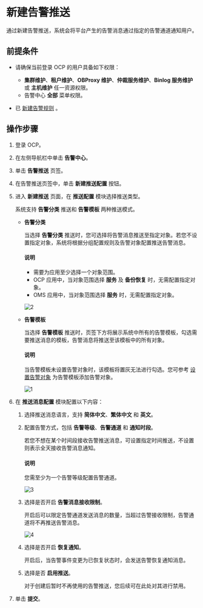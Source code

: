 # 新建告警推送

通过新建告警推送，系统会将平台产生的告警消息通过指定的告警通道通知用户。

## 前提条件

* 请确保当前登录 OCP 的用户具备如下权限：

  * **集群维护**、**租户维护**、**OBProxy 维护**、**仲裁服务维护**、**Binlog 服务维护** 或 **主机维护** 任一资源权限。
  * 告警中心 **全部** 菜单权限。

* 已 [新建告警规则](../300.manage-alert-rules/100.create-an-alert-rule.md) 。

## 操作步骤

1. 登录 OCP。

2. 在左侧导航栏中单击 **告警中心**。

3. 单击 **告警推送** 页签。

4. 在告警推送页签中，单击 **新建推送配置** 按钮。

5. 进入 **新建推送** 页面，在 **推送配置** 模块选择推送类型。

   系统支持 **告警分类** 推送和 **告警模板** 两种推送模式。

   * **告警分类**

      当选择 **告警分类** 推送时，您可选择将告警消息推送至指定对象。若您不设置指定对象，系统将根据分组配置规则及告警对象配置推送告警消息。

      <main id="explain" type='alert'>
      <h4>说明</h4>
      <p><ul><li>需要为应用至少选择一个对象范围。</li><li>OCP 应用中，当对象范围选择 <b>服务</b> 及 <b>备份恢复</b> 时，无需配置指定对象。</li><li>OMS 应用中，当对象范围选择 <b>服务</b> 时，无需配置指定对象。</li></ul></p>
      </main>

      ![2](https://obbusiness-private.oss-cn-shanghai.aliyuncs.com/doc/img/ocp/421/alarm/%E6%96%B0%E5%BB%BA%E6%8E%A8%E9%80%81%E9%85%8D%E7%BD%AE-1.png)

   * **告警模板**

      当选择 **告警模板** 推送时，页签下方将展示系统中所有的告警模板，勾选需要推送消息的模板，告警消息将推送至该模板中的所有对象。

      <main id="notice" type='explain'>
      <h4>说明</h4>
      <p>当告警模板未设置告警对象时，该模板将置灰无法进行勾选。您可参考 <a href="../400.manage-alert-templates/200.set-alert-objects.md">设置告警对象</a> 为告警模板添加告警对象。</p>
      </main>

      ![1](https://obbusiness-private.oss-cn-shanghai.aliyuncs.com/doc/img/ocp/421/alarm/%E6%96%B0%E5%BB%BA%E6%8E%A8%E9%80%81%E9%85%8D%E7%BD%AE-2.png)

6. 在 **推送消息配置** 模块配置以下内容：

   1. 选择推送消息语言，支持 **简体中文**、**繁体中文** 和 **英文**。

   2. 配置告警方式，包括 **告警等级**、**告警通道** 和 **通知时段**。

      若您不想在某个时间段接收告警推送消息，可设置指定时间推送，不设置则表示全天接收告警消息通知。

      <main id="notice" type='explain'>
      <h4>说明</h4>
      <p>您需至少为一个告警等级配置告警通道。</p>
      </main>

      ![3](https://obbusiness-private.oss-cn-shanghai.aliyuncs.com/doc/img/ocp/430/%E5%91%8A%E8%AD%A6%E6%B6%88%E6%81%AF%E6%8E%A8%E9%80%81.png)

   3. 选择是否开启 **告警消息接收限制**。

      开启后可以限定告警通道发送消息的数量，当超过告警接收限制，告警通道将不再推送告警消息。

      ![4](https://obbusiness-private.oss-cn-shanghai.aliyuncs.com/doc/img/ocp/401/%E5%91%8A%E8%AD%A6%E6%B6%88%E6%81%AF%E6%8E%A5%E6%94%B6%E9%99%90%E5%88%B61.png)

   4. 选择是否开启 **恢复通知**。

      开启后，当告警事件变更为已恢复状态时，会发送告警恢复通知消息。

   5. 选择是否 **启用推送**。

      对于创建后暂时不再使用的告警推送，您后续可在此处对其进行禁用。

7. 单击 **提交**。
